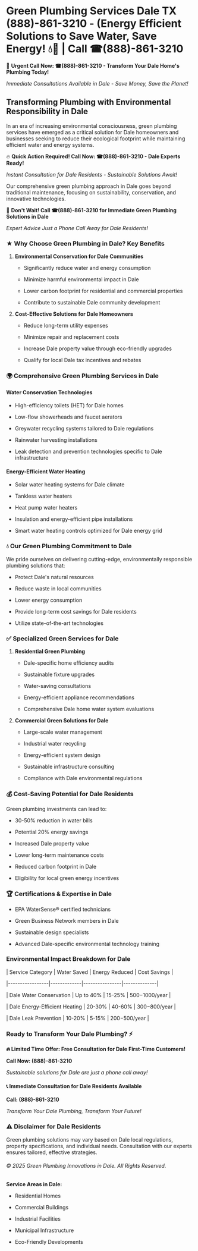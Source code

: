 # Green Plumbing Services Dale TX (888)-861-3210 - (Energy Efficient Solutions to Save Water, Save Energy! 💧🌿 | Call ☎(888)-861-3210

🚨 **Urgent Call Now: ☎(888)-861-3210 - Transform Your Dale Home's Plumbing Today!**
*Immediate Consultations Available in Dale - Save Money, Save the Planet!*

## Transforming Plumbing with Environmental Responsibility in Dale

In an era of increasing environmental consciousness, green plumbing services have emerged as a critical solution for Dale homeowners and businesses seeking to reduce their ecological footprint while maintaining efficient water and energy systems. 

🔥 **Quick Action Required! Call Now: ☎(888)-861-3210 - Dale Experts Ready!**
*Instant Consultation for Dale Residents - Sustainable Solutions Await!*

Our comprehensive green plumbing approach in Dale goes beyond traditional maintenance, focusing on sustainability, conservation, and innovative technologies.

🚨 **Don't Wait! Call ☎(888)-861-3210 for Immediate Green Plumbing Solutions in Dale**
*Expert Advice Just a Phone Call Away for Dale Residents!*

### ★ Why Choose Green Plumbing in Dale? Key Benefits

1. **Environmental Conservation for Dale Communities** 
   - Significantly reduce water and energy consumption
   - Minimize harmful environmental impact in Dale
   - Lower carbon footprint for residential and commercial properties
   - Contribute to sustainable Dale community development

2. **Cost-Effective Solutions for Dale Homeowners** 
   - Reduce long-term utility expenses
   - Minimize repair and replacement costs
   - Increase Dale property value through eco-friendly upgrades
   - Qualify for local Dale tax incentives and rebates

### 🌍 Comprehensive Green Plumbing Services in Dale

#### Water Conservation Technologies
- High-efficiency toilets (HET) for Dale homes
- Low-flow showerheads and faucet aerators
- Greywater recycling systems tailored to Dale regulations
- Rainwater harvesting installations
- Leak detection and prevention technologies specific to Dale infrastructure

#### Energy-Efficient Water Heating
- Solar water heating systems for Dale climate
- Tankless water heaters
- Heat pump water heaters
- Insulation and energy-efficient pipe installations
- Smart water heating controls optimized for Dale energy grid

### 💧 Our Green Plumbing Commitment to Dale

We pride ourselves on delivering cutting-edge, environmentally responsible plumbing solutions that:
- Protect Dale's natural resources
- Reduce waste in local communities
- Lower energy consumption
- Provide long-term cost savings for Dale residents
- Utilize state-of-the-art technologies

### ✅ Specialized Green Services for Dale

1. **Residential Green Plumbing**
   - Dale-specific home efficiency audits
   - Sustainable fixture upgrades
   - Water-saving consultations
   - Energy-efficient appliance recommendations
   - Comprehensive Dale home water system evaluations

2. **Commercial Green Solutions for Dale**
   - Large-scale water management
   - Industrial water recycling
   - Energy-efficient system design
   - Sustainable infrastructure consulting
   - Compliance with Dale environmental regulations

### 💰 Cost-Saving Potential for Dale Residents

Green plumbing investments can lead to:
- 30-50% reduction in water bills
- Potential 20% energy savings
- Increased Dale property value
- Lower long-term maintenance costs
- Reduced carbon footprint in Dale
- Eligibility for local green energy incentives

### 🏆 Certifications & Expertise in Dale

- EPA WaterSense® certified technicians
- Green Business Network members in Dale
- Sustainable design specialists
- Advanced Dale-specific environmental technology training

### Environmental Impact Breakdown for Dale

| Service Category | Water Saved | Energy Reduced | Cost Savings |
|-----------------|-------------|----------------|--------------|
| Dale Water Conservation | Up to 40% | 15-25% | $500-$1000/year |
| Dale Energy-Efficient Heating | 20-30% | 40-60% | $300-$800/year |
| Dale Leak Prevention | 10-20% | 5-15% | $200-$500/year |

### Ready to Transform Your Dale Plumbing? ⚡

**🔥 Limited Time Offer: Free Consultation for Dale First-Time Customers!**

**Call Now: (888)-861-3210**
*Sustainable solutions for Dale are just a phone call away!*

#### 📞 Immediate Consultation for Dale Residents Available

**Call: (888)-861-3210**
*Transform Your Dale Plumbing, Transform Your Future!*

### ⚠️ Disclaimer for Dale Residents

Green plumbing solutions may vary based on Dale local regulations, property specifications, and individual needs. Consultation with our experts ensures tailored, effective strategies.

###### © 2025 Green Plumbing Innovations in Dale. All Rights Reserved.

**Service Areas in Dale:** 
- Residential Homes
- Commercial Buildings
- Industrial Facilities
- Municipal Infrastructure
- Eco-Friendly Developments